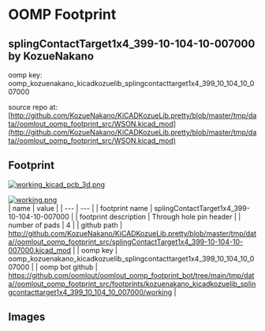 # OOMP Footprint  
## splingContactTarget1x4_399-10-104-10-007000  by KozueNakano  
  
oomp key: oomp_kozuenakano_kicadkozuelib_splingcontacttarget1x4_399_10_104_10_007000  
  
source repo at: [http://github.com/KozueNakano/KiCADKozueLib.pretty/blob/master/tmp/data//oomlout_oomp_footprint_src/WSON.kicad_mod](http://github.com/KozueNakano/KiCADKozueLib.pretty/blob/master/tmp/data//oomlout_oomp_footprint_src/WSON.kicad_mod)  
## Footprint  
  
[![working_kicad_pcb_3d.png](working_kicad_pcb_3d_600.png)](working_kicad_pcb_3d.png)  
  
[![working.png](working_600.png)](working.png)  
| name | value | 
| --- | --- | 
| footprint name | splingContactTarget1x4_399-10-104-10-007000 | 
| footprint description | Through hole pin header | 
| number of pads | 4 | 
| github path | http://github.com/KozueNakano/KiCADKozueLib.pretty/blob/master/tmp/data//oomlout_oomp_footprint_src/splingContactTarget1x4_399-10-104-10-007000.kicad_mod | 
| oomp key | oomp_kozuenakano_kicadkozuelib_splingcontacttarget1x4_399_10_104_10_007000 | 
| oomp bot github | https://github.com/oomlout/oomlout_oomp_footprint_bot/tree/main/tmp/data//oomlout_oomp_footprint_src/footprints/kozuenakano_kicadkozuelib_splingcontacttarget1x4_399_10_104_10_007000/working | 
## Images  
